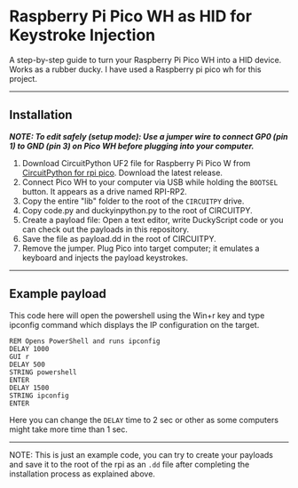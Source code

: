 # Raspberry Pi Pico WH as HID for Keystroke Injection
A step-by-step guide to turn your Raspberry Pi Pico WH into a HID device. Works as a rubber ducky.
I have used a Raspberry pi pico wh for this project.

---
## Installation
***NOTE: To edit safely (setup mode): Use a jumper wire to connect GP0 (pin 1) to GND (pin 3) on Pico WH before plugging into your computer.***
1. Download CircuitPython UF2 file for Raspberry Pi Pico W from [CircuitPython for rpi pico](https://circuitpython.org/board/raspberry_pi_pico_w/). Download the latest release.
2. Connect Pico WH to your computer via USB while holding the `BOOTSEL` button. It appears as a drive named RPI-RP2.
3. Copy the entire "lib" folder to the root of the `CIRCUITPY` drive.
4. Copy code.py and duckyinpython.py to the root of CIRCUITPY.
5. Create a payload file: Open a text editor, write DuckyScript code or you can check out the payloads in this repository.
6. Save the file as payload.dd in the root of CIRCUITPY.
7. Remove the jumper. Plug Pico into target computer; it emulates a keyboard and injects the payload keystrokes.

---
## Example payload
This code here will open the powershell using the Win+r key and type ipconfig command which displays the IP configuration on the target.
```text
REM Opens PowerShell and runs ipconfig
DELAY 1000
GUI r
DELAY 500
STRING powershell
ENTER
DELAY 1500
STRING ipconfig
ENTER
```
Here you can change the `DELAY` time to 2 sec or other as some computers might take more time than 1 sec.<br>

---
NOTE:
This is just an example code, you can try to create your payloads and save it to the root of the rpi as an `.dd` file after completing the installation process as explained above.
